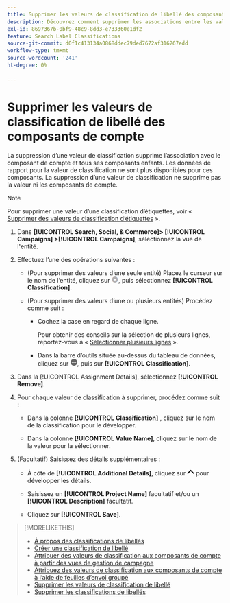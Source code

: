 ```yaml
---
title: Supprimer les valeurs de classification de libellé des composants de compte
description: Découvrez comment supprimer les associations entre les valeurs de classification d’étiquettes et les composants de compte.
exl-id: 8697367b-0bf9-48c9-8dd3-e733360e1df2
feature: Search Label Classifications
source-git-commit: d0f1c413134a0868ddec79ded7672af316267edd
workflow-type: tm+mt
source-wordcount: '241'
ht-degree: 0%

---
```


# Supprimer les valeurs de classification de libellé des composants de compte

La suppression d’une valeur de classification supprime l’association avec le composant de compte et tous ses composants enfants. Les données de rapport pour la valeur de classification ne sont plus disponibles pour ces composants. La suppression d’une valeur de classification ne supprime pas la valeur ni les composants de compte.

>[!NOTE]
>
>Pour supprimer une valeur d’une classification d’étiquettes, voir « [Supprimer des valeurs de classification d’étiquettes](classification-values-delete.md) ».

1. Dans **[!UICONTROL Search, Social, & Commerce]> [!UICONTROL Campaigns] >[!UICONTROL Campaigns]**, sélectionnez la vue de l&#39;entité.

1. Effectuez l’une des opérations suivantes :

   * (Pour supprimer des valeurs d’une seule entité) Placez le curseur sur le nom de l’entité, cliquez sur ![Bouton de menu](/help/search-social-commerce/assets/arrow-dropdown-menu.png "Bouton de menu"), puis sélectionnez **[!UICONTROL Classification]**.

   * (Pour supprimer des valeurs d’une ou plusieurs entités) Procédez comme suit :

      * Cochez la case en regard de chaque ligne.

        Pour obtenir des conseils sur la sélection de plusieurs lignes, reportez-vous à « [Sélectionner plusieurs lignes](/help/search-social-commerce/common-tasks/navigation-editing-selection/multiple-rows-select.md) ».

      * Dans la barre d’outils située au-dessus du tableau de données, cliquez sur ![Plus](/help/search-social-commerce/assets/more.png "Plus"), puis sur **[!UICONTROL Classification]**.

1. Dans la [!UICONTROL Assignment Details], sélectionnez **[!UICONTROL Remove]**.

1. Pour chaque valeur de classification à supprimer, procédez comme suit :

   * Dans la colonne **[!UICONTROL Classification]** , cliquez sur le nom de la classification pour le développer.

   * Dans la colonne **[!UICONTROL Value Name]**, cliquez sur le nom de la valeur pour la sélectionner.

1. (Facultatif) Saisissez des détails supplémentaires :

   * À côté de **[!UICONTROL Additional Details]**, cliquez sur ![Ouvrir](/help/search-social-commerce/assets/chevron-up.png "Ouvrir") pour développer les détails.

   * Saisissez un **[!UICONTROL Project Name]** facultatif et/ou un **[!UICONTROL Description]** facultatif.

   * Cliquez sur **[!UICONTROL Save]**.

>[!MORELIKETHIS]
>
>* [À propos des classifications de libellés](classification-about.md)
>* [Créer une classification de libellé](classification-create.md)
>* [Attribuer des valeurs de classification aux composants de compte à partir des vues de gestion de campagne](classification-values-assign-campaign-management.md)
>* [Attribuez des valeurs de classification aux composants de compte à l’aide de feuilles d’envoi groupé](classification-values-assign-bulksheets.md)
>* [Supprimer les valeurs de classification de libellé](classification-values-delete.md)
>* [Supprimer les classifications de libellés](classification-delete.md)
